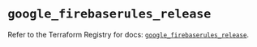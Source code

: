 # `google_firebaserules_release`

Refer to the Terraform Registry for docs: [`google_firebaserules_release`](https://registry.terraform.io/providers/hashicorp/google/6.24.0/docs/resources/firebaserules_release).
